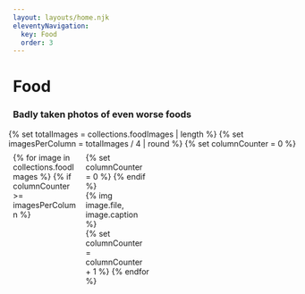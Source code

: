 ```yaml
---
layout: layouts/home.njk
eleventyNavigation:
  key: Food
  order: 3
---
```

# Food
### Badly taken photos of even worse foods

<div class="row">
  {% set totalImages = collections.foodImages | length %}
  {% set imagesPerColumn = totalImages / 4 | round %}
  {% set columnCounter = 0 %}
  <div class="column">
    {% for image in collections.foodImages %}
      {% if columnCounter >= imagesPerColumn %}
        </div><div class="column">
        {% set columnCounter = 0 %}
      {% endif %}
      <div>
        {% img image.file, image.caption %}
      </div>
      {% set columnCounter = columnCounter + 1 %}
    {% endfor %}
</div>

<style>
.row {
  display: flex;
  flex-wrap: wrap;
  margin: 0 -8px; /* Adjusted margin to counter padding on columns */
}

.column {
  flex: 0 0 25%; /* Four columns */
  max-width: 25%;
  padding: 8px; /* Added padding to create space between columns */
  box-sizing: border-box; /* Include padding in width calculation */
}

.column a {
  display: block;
  overflow: hidden; /* Ensure images don't overflow columns */
  position: relative; /* Position for image zoom */
}

.column img {
  width: 100%;
  height: auto;
  display: block;
  transition: transform 0.3s ease;
}

.column img:hover {
  transform: scale(1.1); /* Zoom in on hover */
}

.desc {
  margin-top: 8px;
  text-align: center;
}

</style>
